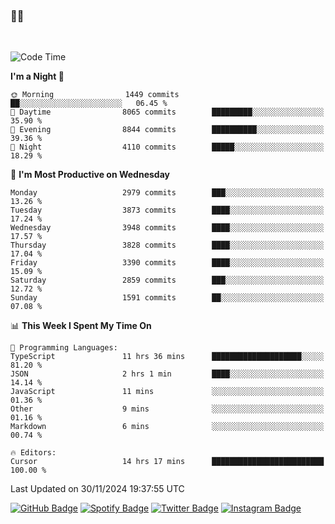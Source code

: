 ### 🤙🍺

<!-- <a href="https://github-readme-stats.vercel.app/api?username=hzak2xx&count_private=true&show_icons=true&theme=dracula">
  <img align="center" src="https://github-readme-stats.vercel.app/api?username=hzak2xx&count_private=true&show_icons=true&theme=dracula" />
</a>
</br> -->
</br>

<!--START_SECTION:waka-->
![Code Time](http://img.shields.io/badge/Code%20Time-3%2C654%20hrs%2025%20mins-blue)

**I'm a Night 🦉** 

```text
🌞 Morning                1449 commits        ██░░░░░░░░░░░░░░░░░░░░░░░   06.45 % 
🌆 Daytime                8065 commits        █████████░░░░░░░░░░░░░░░░   35.90 % 
🌃 Evening                8844 commits        ██████████░░░░░░░░░░░░░░░   39.36 % 
🌙 Night                  4110 commits        █████░░░░░░░░░░░░░░░░░░░░   18.29 % 
```
📅 **I'm Most Productive on Wednesday** 

```text
Monday                   2979 commits        ███░░░░░░░░░░░░░░░░░░░░░░   13.26 % 
Tuesday                  3873 commits        ████░░░░░░░░░░░░░░░░░░░░░   17.24 % 
Wednesday                3948 commits        ████░░░░░░░░░░░░░░░░░░░░░   17.57 % 
Thursday                 3828 commits        ████░░░░░░░░░░░░░░░░░░░░░   17.04 % 
Friday                   3390 commits        ████░░░░░░░░░░░░░░░░░░░░░   15.09 % 
Saturday                 2859 commits        ███░░░░░░░░░░░░░░░░░░░░░░   12.72 % 
Sunday                   1591 commits        ██░░░░░░░░░░░░░░░░░░░░░░░   07.08 % 
```


📊 **This Week I Spent My Time On** 

```text
💬 Programming Languages: 
TypeScript               11 hrs 36 mins      ████████████████████░░░░░   81.20 % 
JSON                     2 hrs 1 min         ████░░░░░░░░░░░░░░░░░░░░░   14.14 % 
JavaScript               11 mins             ░░░░░░░░░░░░░░░░░░░░░░░░░   01.36 % 
Other                    9 mins              ░░░░░░░░░░░░░░░░░░░░░░░░░   01.16 % 
Markdown                 6 mins              ░░░░░░░░░░░░░░░░░░░░░░░░░   00.74 % 

🔥 Editors: 
Cursor                   14 hrs 17 mins      █████████████████████████   100.00 % 
```


 Last Updated on 30/11/2024 19:37:55 UTC
<!--END_SECTION:waka-->

[![GitHub Badge](https://img.shields.io/badge/GitHub-100000?style=for-the-badge&logo=github&logoColor=white)](https://github.com/hzak2xx)
[![Spotify Badge](https://img.shields.io/badge/Spotify-1ED760?&style=for-the-badge&logo=spotify&logoColor=white)](https://open.spotify.com/user/uf90s6sbbh75a1mt44clkhkvf)
[![Twitter Badge](https://img.shields.io/badge/Twitter-1DA1F2?style=for-the-badge&logo=twitter&logoColor=white)](https://twitter.com/hzak2xx)
[![Instagram Badge](https://img.shields.io/badge/Instagram-E4405F?style=for-the-badge&logo=instagram&logoColor=white)](https://www.instagram.com/hzak2xx/)
